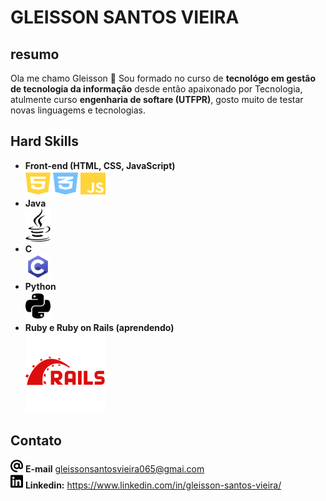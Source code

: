 # GLEISSON SANTOS VIEIRA
## resumo
Ola me chamo Gleisson 👋
Sou formado no curso de **tecnológo em gestão de tecnologia da informação** desde então apaixonado por Tecnologia, atulmente curso **engenharia de softare (UTFPR)**, gosto muito de testar novas linguagems e tecnologias.
## Hard Skills
- **Front-end (HTML, CSS, JavaScript)** <br>  <img src="imgs/html.svg"  width="40" height="40"> <img src="imgs/css.svg" width="40" height="40"> <img src="imgs/js.svg" width="40" height="40">
- **Java** <br> <img src="imgs/java.svg" width="40" heigth="40">
- **C** <br> <img src="imgs/C.svg" width="40" heigth="40">
- **Python** <br> <img src="imgs/python.svg" width="40" heigth="40">
- **Ruby e Ruby on Rails (aprendendo)** <br> <img src="imgs/ruby-on-rails.svg">
## Contato 
<img src="imgs/e-mail.svg" width="20" heigth="20"> **E-mail** <a href="mailto:gleissonsantosvieira065@gmail.com">gleissonsantosvieira065@gmai.com</a>
<br>
<img src="imgs/linkedin.svg" width="20" heigth="20"> **Linkedin:** <a href="https://www.linkedin.com/in/gleisson-santos-vieira/">https://www.linkedin.com/in/gleisson-santos-vieira/</a>
